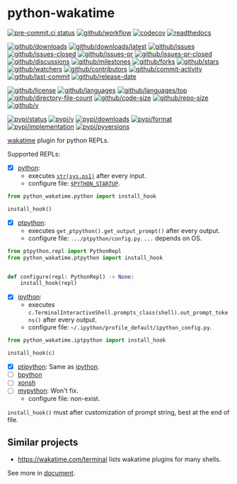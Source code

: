 # python-wakatime

[![pre-commit.ci status](https://results.pre-commit.ci/badge/github/Freed-Wu/python-wakatime/main.svg)](https://results.pre-commit.ci/latest/github/Freed-Wu/python-wakatime/main)
[![github/workflow](https://github.com/Freed-Wu/python-wakatime/actions/workflows/main.yml/badge.svg)](https://github.com/Freed-Wu/python-wakatime/actions)
[![codecov](https://codecov.io/gh/Freed-Wu/python-wakatime/branch/main/graph/badge.svg)](https://codecov.io/gh/Freed-Wu/python-wakatime)
[![readthedocs](https://shields.io/readthedocs/python-wakatime)](https://python-wakatime.readthedocs.io)

[![github/downloads](https://shields.io/github/downloads/Freed-Wu/python-wakatime/total)](https://github.com/Freed-Wu/python-wakatime/releases)
[![github/downloads/latest](https://shields.io/github/downloads/Freed-Wu/python-wakatime/latest/total)](https://github.com/Freed-Wu/python-wakatime/releases/latest)
[![github/issues](https://shields.io/github/issues/Freed-Wu/python-wakatime)](https://github.com/Freed-Wu/python-wakatime/issues)
[![github/issues-closed](https://shields.io/github/issues-closed/Freed-Wu/python-wakatime)](https://github.com/Freed-Wu/python-wakatime/issues?q=is%3Aissue+is%3Aclosed)
[![github/issues-pr](https://shields.io/github/issues-pr/Freed-Wu/python-wakatime)](https://github.com/Freed-Wu/python-wakatime/pulls)
[![github/issues-pr-closed](https://shields.io/github/issues-pr-closed/Freed-Wu/python-wakatime)](https://github.com/Freed-Wu/python-wakatime/pulls?q=is%3Apr+is%3Aclosed)
[![github/discussions](https://shields.io/github/discussions/Freed-Wu/python-wakatime)](https://github.com/Freed-Wu/python-wakatime/discussions)
[![github/milestones](https://shields.io/github/milestones/all/Freed-Wu/python-wakatime)](https://github.com/Freed-Wu/python-wakatime/milestones)
[![github/forks](https://shields.io/github/forks/Freed-Wu/python-wakatime)](https://github.com/Freed-Wu/python-wakatime/network/members)
[![github/stars](https://shields.io/github/stars/Freed-Wu/python-wakatime)](https://github.com/Freed-Wu/python-wakatime/stargazers)
[![github/watchers](https://shields.io/github/watchers/Freed-Wu/python-wakatime)](https://github.com/Freed-Wu/python-wakatime/watchers)
[![github/contributors](https://shields.io/github/contributors/Freed-Wu/python-wakatime)](https://github.com/Freed-Wu/python-wakatime/graphs/contributors)
[![github/commit-activity](https://shields.io/github/commit-activity/w/Freed-Wu/python-wakatime)](https://github.com/Freed-Wu/python-wakatime/graphs/commit-activity)
[![github/last-commit](https://shields.io/github/last-commit/Freed-Wu/python-wakatime)](https://github.com/Freed-Wu/python-wakatime/commits)
[![github/release-date](https://shields.io/github/release-date/Freed-Wu/python-wakatime)](https://github.com/Freed-Wu/python-wakatime/releases/latest)

[![github/license](https://shields.io/github/license/Freed-Wu/python-wakatime)](https://github.com/Freed-Wu/python-wakatime/blob/main/LICENSE)
[![github/languages](https://shields.io/github/languages/count/Freed-Wu/python-wakatime)](https://github.com/Freed-Wu/python-wakatime)
[![github/languages/top](https://shields.io/github/languages/top/Freed-Wu/python-wakatime)](https://github.com/Freed-Wu/python-wakatime)
[![github/directory-file-count](https://shields.io/github/directory-file-count/Freed-Wu/python-wakatime)](https://github.com/Freed-Wu/python-wakatime)
[![github/code-size](https://shields.io/github/languages/code-size/Freed-Wu/python-wakatime)](https://github.com/Freed-Wu/python-wakatime)
[![github/repo-size](https://shields.io/github/repo-size/Freed-Wu/python-wakatime)](https://github.com/Freed-Wu/python-wakatime)
[![github/v](https://shields.io/github/v/release/Freed-Wu/python-wakatime)](https://github.com/Freed-Wu/python-wakatime)

[![pypi/status](https://shields.io/pypi/status/python-wakatime)](https://pypi.org/project/python-wakatime/#description)
[![pypi/v](https://shields.io/pypi/v/python-wakatime)](https://pypi.org/project/python-wakatime/#history)
[![pypi/downloads](https://shields.io/pypi/dd/python-wakatime)](https://pypi.org/project/python-wakatime/#files)
[![pypi/format](https://shields.io/pypi/format/python-wakatime)](https://pypi.org/project/python-wakatime/#files)
[![pypi/implementation](https://shields.io/pypi/implementation/python-wakatime)](https://pypi.org/project/python-wakatime/#files)
[![pypi/pyversions](https://shields.io/pypi/pyversions/python-wakatime)](https://pypi.org/project/python-wakatime/#files)

[wakatime](https://wakatime.com) plugin for python REPLs.

Supported REPLs:

- [x] [python](https://github.com/python/cpython):
  - executes
    [`str(sys.ps1)`](https://docs.python.org/3/library/sys.html#sys.ps1) after
    every input.
  - configure file:
    [`$PYTHON_STARTUP`](https://docs.python.org/3/using/cmdline.html#envvar-PYTHONSTARTUP).

```python
from python_wakatime.python import install_hook

install_hook()
```

- [x] [ptpython](https://github.com/prompt-toolkit/ptpython):
  - executes `get_ptpython().get_output_prompt()` after every output.
  - configure file: `.../ptpython/config.py`. `...` depends on OS.

```python
from ptpython.repl import PythonRepl
from python_wakatime.ptpython import install_hook


def configure(repl: PythonRepl) -> None:
    install_hook(repl)
```

- [x] [ipython](https://github.com/ipython/ipython):
  - executes
    `c.TerminalInteractiveShell.prompts_class(shell).out_prompt_tokens()` after
    every output.
  - configure file: `~/.ipython/profile_default/ipython_config.py`.

```python
from python_wakatime.iptpython import install_hook

install_hook(c)
```

- [x] [ptipython](https://github.com/prompt-toolkit/ptpython): Same as
  [ipython](https://github.com/ipython/ipython).
- [ ] [bpython](https://github.com/bpython/bpython)
- [ ] [xonsh](https://github.com/xonsh/xonsh)
- [ ] [mypython](https://github.com/asmeurer/mypython): Won't fix.
  - configure file: non-exist.

`install_hook()` must after customization of prompt string, best at the end of file.

## Similar projects

- <https://wakatime.com/terminal> lists wakatime plugins for many shells.

See more in [document](https://python-wakatime.readthedocs.io).
